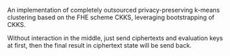 An implementation of completely outsourced privacy-preserving k-means clustering based on the FHE scheme CKKS, leveraging bootstrapping of CKKS.

Without interaction in the middle, just send ciphertexts and evaluation keys at first, then the final result in ciphertext state will be send back.